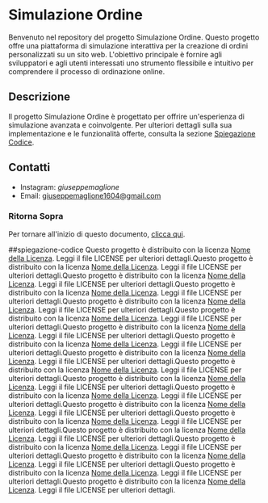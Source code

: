 # Simulazione Ordine

Benvenuto nel repository del progetto Simulazione Ordine. Questo progetto offre una piattaforma di simulazione interattiva per la creazione di ordini personalizzati su un sito web. L'obiettivo principale è fornire agli sviluppatori e agli utenti interessati uno strumento flessibile e intuitivo per comprendere il processo di ordinazione online.

## Descrizione

Il progetto Simulazione Ordine è progettato per offrire un'esperienza di simulazione avanzata e coinvolgente. Per ulteriori dettagli sulla sua implementazione e le funzionalità offerte, consulta la sezione [Spiegazione Codice](#spiegazione-codice).

## Contatti
- Instagram: _giuseppemaglione_
- Email: giuseppemaglione1604@gmail.com

### Ritorna Sopra

Per tornare all'inizio di questo documento, [clicca qui](#ritorna-sopra).



##spiegazione-codice
Questo progetto è distribuito con la licenza [Nome della Licenza](LICENSE). Leggi il file LICENSE per ulteriori dettagli.Questo progetto è distribuito con la licenza [Nome della Licenza](LICENSE). Leggi il file LICENSE per ulteriori dettagli.Questo progetto è distribuito con la licenza [Nome della Licenza](LICENSE). Leggi il file LICENSE per ulteriori dettagli.Questo progetto è distribuito con la licenza [Nome della Licenza](LICENSE). Leggi il file LICENSE per ulteriori dettagli.Questo progetto è distribuito con la licenza [Nome della Licenza](LICENSE). Leggi il file LICENSE per ulteriori dettagli.Questo progetto è distribuito con la licenza [Nome della Licenza](LICENSE). Leggi il file LICENSE per ulteriori dettagli.Questo progetto è distribuito con la licenza [Nome della Licenza](LICENSE). Leggi il file LICENSE per ulteriori dettagli.Questo progetto è distribuito con la licenza [Nome della Licenza](LICENSE). Leggi il file LICENSE per ulteriori dettagli.Questo progetto è distribuito con la licenza [Nome della Licenza](LICENSE). Leggi il file LICENSE per ulteriori dettagli.Questo progetto è distribuito con la licenza [Nome della Licenza](LICENSE). Leggi il file LICENSE per ulteriori dettagli.Questo progetto è distribuito con la licenza [Nome della Licenza](LICENSE). Leggi il file LICENSE per ulteriori dettagli.Questo progetto è distribuito con la licenza [Nome della Licenza](LICENSE). Leggi il file LICENSE per ulteriori dettagli.Questo progetto è distribuito con la licenza [Nome della Licenza](LICENSE). Leggi il file LICENSE per ulteriori dettagli.Questo progetto è distribuito con la licenza [Nome della Licenza](LICENSE). Leggi il file LICENSE per ulteriori dettagli.Questo progetto è distribuito con la licenza [Nome della Licenza](LICENSE). Leggi il file LICENSE per ulteriori dettagli.Questo progetto è distribuito con la licenza [Nome della Licenza](LICENSE). Leggi il file LICENSE per ulteriori dettagli.Questo progetto è distribuito con la licenza [Nome della Licenza](LICENSE). Leggi il file LICENSE per ulteriori dettagli.Questo progetto è distribuito con la licenza [Nome della Licenza](LICENSE). Leggi il file LICENSE per ulteriori dettagli.Questo progetto è distribuito con la licenza [Nome della Licenza](LICENSE). Leggi il file LICENSE per ulteriori dettagli.
